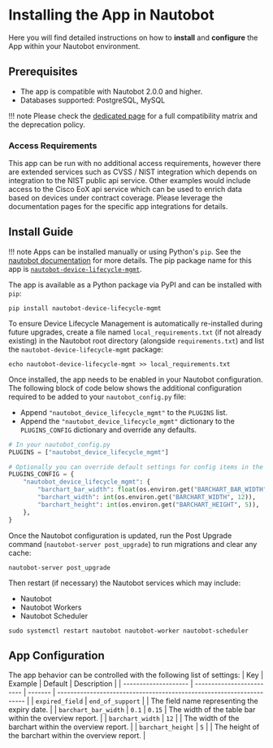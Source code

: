 # Installing the App in Nautobot

Here you will find detailed instructions on how to **install** and **configure** the App within your Nautobot environment.

## Prerequisites

- The app is compatible with Nautobot 2.0.0 and higher.
- Databases supported: PostgreSQL, MySQL

!!! note
    Please check the [dedicated page](compatibility_matrix.md) for a full compatibility matrix and the deprecation policy.

### Access Requirements

This app can be run with no additional access requirements, however there are extended services such as CVSS / NIST integration which depends on integration to the NIST public api service.  Other examples would include access to the Cisco EoX api service which can be used to enrich data based on devices under contract coverage.  Please leverage the documentation pages for the specific app integrations for details.

## Install Guide

!!! note
    Apps can be installed manually or using Python's `pip`. See the [nautobot documentation](https://nautobot.readthedocs.io/en/latest/plugins/#install-the-package) for more details. The pip package name for this app is [`nautobot-device-lifecycle-mgmt`](https://pypi.org/project/nautobot-device-lifecycle-mgmt/).

The app is available as a Python package via PyPI and can be installed with `pip`:

```shell
pip install nautobot-device-lifecycle-mgmt
```

To ensure Device Lifecycle Management is automatically re-installed during future upgrades, create a file named `local_requirements.txt` (if not already existing) in the Nautobot root directory (alongside `requirements.txt`) and list the `nautobot-device-lifecycle-mgmt` package:

```shell
echo nautobot-device-lifecycle-mgmt >> local_requirements.txt
```

Once installed, the app needs to be enabled in your Nautobot configuration. The following block of code below shows the additional configuration required to be added to your `nautobot_config.py` file:

- Append `"nautobot_device_lifecycle_mgmt"` to the `PLUGINS` list.
- Append the `"nautobot_device_lifecycle_mgmt"` dictionary to the `PLUGINS_CONFIG` dictionary and override any defaults.

```python
# In your nautobot_config.py
PLUGINS = ["nautobot_device_lifecycle_mgmt"]

# Optionally you can override default settings for config items in the device lifecycle app (as seen in this example)
PLUGINS_CONFIG = {
    "nautobot_device_lifecycle_mgmt": {
        "barchart_bar_width": float(os.environ.get("BARCHART_BAR_WIDTH", 0.1)),
        "barchart_width": int(os.environ.get("BARCHART_WIDTH", 12)),
        "barchart_height": int(os.environ.get("BARCHART_HEIGHT", 5)),
    },
}
```

Once the Nautobot configuration is updated, run the Post Upgrade command (`nautobot-server post_upgrade`) to run migrations and clear any cache:

```shell
nautobot-server post_upgrade
```

Then restart (if necessary) the Nautobot services which may include:

- Nautobot
- Nautobot Workers
- Nautobot Scheduler

```shell
sudo systemctl restart nautobot nautobot-worker nautobot-scheduler
```

## App Configuration

The app behavior can be controlled with the following list of settings:
| Key                  | Example                   | Default | Description                                                          |
| -------------------- | ------------------------- | ------- | -------------------------------------------------------------------- |
| `expired_field`      | `end_of_support`          |         | The field name representing the expiry date.                          |
| `barchart_bar_width` | `0.1`                     | `0.15`  | The width of the table bar within the overview report.                |
| `barchart_width`     | `12`                      |         | The width of the barchart within the overview report.                 |
| `barchart_height`    | `5`                       |         | The height of the barchart within the overview report.                |
